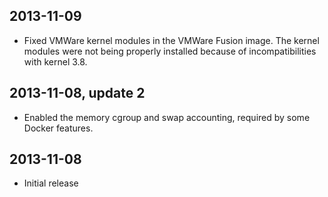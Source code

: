 ## 2013-11-09

 * Fixed VMWare kernel modules in the VMWare Fusion image. The kernel modules were not being properly installed because of incompatibilities with kernel 3.8.

## 2013-11-08, update 2

 * Enabled the memory cgroup and swap accounting, required by some Docker features.

## 2013-11-08

 * Initial release